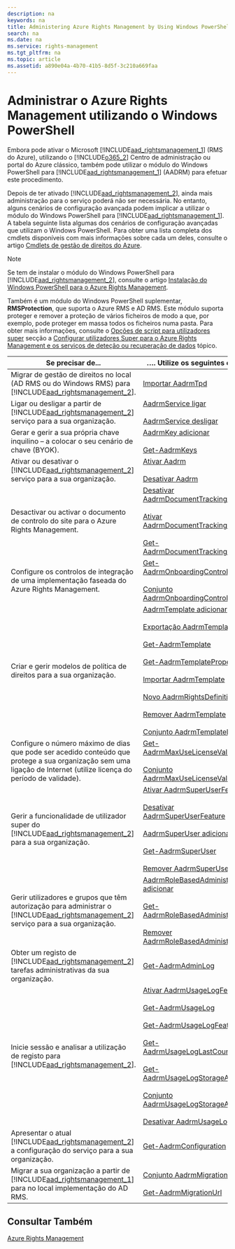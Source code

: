 ```yaml
---
description: na
keywords: na
title: Administering Azure Rights Management by Using Windows PowerShell
search: na
ms.date: na
ms.service: rights-management
ms.tgt_pltfrm: na
ms.topic: article
ms.assetid: a890e04a-4b70-41b5-8d5f-3c210a669faa
---
```

# Administrar o Azure Rights Management utilizando o Windows PowerShell
Embora pode ativar o Microsoft [!INCLUDE[aad_rightsmanagement_1](../Token/aad_rightsmanagement_1_md.md)] (RMS do Azure), utilizando o [!INCLUDE[o365_2](../Token/o365_2_md.md)] Centro de administração ou portal do Azure clássico, também pode utilizar o módulo do Windows PowerShell para [!INCLUDE[aad_rightsmanagement_1](../Token/aad_rightsmanagement_1_md.md)] (AADRM) para efetuar este procedimento.

Depois de ter ativado [!INCLUDE[aad_rightsmanagement_2](../Token/aad_rightsmanagement_2_md.md)], ainda mais administração para o serviço poderá não ser necessária. No entanto, alguns cenários de configuração avançada podem implicar a utilizar o módulo do Windows PowerShell para [!INCLUDE[aad_rightsmanagement_1](../Token/aad_rightsmanagement_1_md.md)]. A tabela seguinte lista algumas dos cenários de configuração avançadas que utilizam o Windows PowerShell. Para obter uma lista completa dos cmdlets disponíveis com mais informações sobre cada um deles, consulte o artigo [Cmdlets de gestão de direitos do Azure](http://msdn.microsoft.com/library/azure/dn629398.aspx).

> [!NOTE]
> Se tem de instalar o módulo do Windows PowerShell para [!INCLUDE[aad_rightsmanagement_2](../Token/aad_rightsmanagement_2_md.md)], consulte o artigo [Instalação do Windows PowerShell para o Azure Rights Management](../Topic/Installing_Windows_PowerShell_for_Azure_Rights_Management.md).

Também é um módulo do Windows PowerShell suplementar, **RMSProtection**, que suporta o Azure RMS e AD RMS. Este módulo suporta proteger e remover a proteção de vários ficheiros de modo a que, por exemplo, pode proteger em massa todos os ficheiros numa pasta. Para obter mais informações, consulte o [Opções de script para utilizadores super](../Topic/Configuring_Super_Users_for_Azure_Rights_Management_and_Discovery_Services_or_Data_Recovery.md#BKMK_RMSProtectionModule) secção a [Configurar utilizadores Super para o Azure Rights Management e os serviços de deteção ou recuperação de dados](../Topic/Configuring_Super_Users_for_Azure_Rights_Management_and_Discovery_Services_or_Data_Recovery.md) tópico.

|Se precisar de...|…. Utilize os seguintes cmdlets|
|---------------------|-----------------------------------|
|Migrar de gestão de direitos no local (AD RMS ou do Windows RMS) para [!INCLUDE[aad_rightsmanagement_2](../Token/aad_rightsmanagement_2_md.md)].|[Importar AadrmTpd](http://msdn.microsoft.com/library/azure/dn857523.aspx)|
|Ligar ou desligar a partir de [!INCLUDE[aad_rightsmanagement_2](../Token/aad_rightsmanagement_2_md.md)] serviço para a sua organização.|[AadrmService ligar](http://msdn.microsoft.com/library/azure/dn629415.aspx)<br /><br />[AadrmService desligar](http://msdn.microsoft.com/library/azure/dn629416.aspx)|
|Gerar e gerir a sua própria chave inquilino – a colocar o seu cenário de chave (BYOK).|[AadrmKey adicionar](http://msdn.microsoft.com/library/azure/dn629418.aspx)<br /><br />[Get-AadrmKeys](http://msdn.microsoft.com/library/azure/dn629420.aspx)|
|Ativar ou desativar o [!INCLUDE[aad_rightsmanagement_2](../Token/aad_rightsmanagement_2_md.md)] serviço para a sua organização.|[Ativar Aadrm](http://msdn.microsoft.com/library/azure/dn629412.aspx)<br /><br />[Desativar Aadrm](http://msdn.microsoft.com/library/azure/dn629422.aspx)|
|Desactivar ou activar o documento de controlo do site para o Azure Rights Management.|[Desativar AadrmDocumentTrackingFeature](https://msdn.microsoft.com/library/azure/mt548471.aspx)<br /><br />[Ativar AadrmDocumentTrackingFeature](https://msdn.microsoft.com/library/azure/mt548469.aspx)<br /><br />[Get-AadrmDocumentTrackingFeature](https://msdn.microsoft.com/library/azure/mt548470.aspx)|
|Configure os controlos de integração de uma implementação faseada do Azure Rights Management.|[Get-AadrmOnboardingControlPolicy](http://msdn.microsoft.com/library/azure/dn857522.aspx)<br /><br />[Conjunto AadrmOnboardingControlPolicy](http://msdn.microsoft.com/library/azure/dn857521.aspx)|
|Criar e gerir modelos de política de direitos para a sua organização.|[AadrmTemplate adicionar](http://msdn.microsoft.com/library/azure/dn727075.aspx)<br /><br />[Exportação AadrmTemplate](http://msdn.microsoft.com/library/azure/dn727078.aspx)<br /><br />[Get-AadrmTemplate](http://msdn.microsoft.com/library/azure/dn727079.aspx)<br /><br />[Get-AadrmTemplateProperty](http://msdn.microsoft.com/library/azure/dn727081.aspx)<br /><br />[Importar AadrmTemplate](http://msdn.microsoft.com/library/azure/dn727077.aspx)<br /><br />[Novo AadrmRightsDefinition](http://msdn.microsoft.com/library/azure/dn727080.aspx)<br /><br />[Remover AadrmTemplate](http://msdn.microsoft.com/library/azure/dn727082.aspx)<br /><br />[Conjunto AadrmTemplateProperty](http://msdn.microsoft.com/library/azure/dn727076.aspx)|
|Configure o número máximo de dias que pode ser acedido conteúdo que protege a sua organização sem uma ligação de Internet (utilize licença do período de validade).|[Get-AadrmMaxUseLicenseValidityTime](https://msdn.microsoft.com/library/azure/dn932062.aspx)<br /><br />[Conjunto AadrmMaxUseLicenseValidityTime](https://msdn.microsoft.com/library/azure/dn932063.aspx)|
|Gerir a funcionalidade de utilizador super do [!INCLUDE[aad_rightsmanagement_2](../Token/aad_rightsmanagement_2_md.md)] para a sua organização.|[Ativar AadrmSuperUserFeature](http://msdn.microsoft.com/library/azure/dn629400.aspx)<br /><br />[Desativar AadrmSuperUserFeature](http://msdn.microsoft.com/library/azure/dn629428.aspx)<br /><br />[AadrmSuperUser adicionar](http://msdn.microsoft.com/library/azure/dn629411.aspx)<br /><br />[Get-AadrmSuperUser](http://msdn.microsoft.com/library/azure/dn629408.aspx)<br /><br />[Remover AadrmSuperUser](http://msdn.microsoft.com/library/azure/dn629405.aspx)|
|Gerir utilizadores e grupos que têm autorização para administrar o [!INCLUDE[aad_rightsmanagement_2](../Token/aad_rightsmanagement_2_md.md)] serviço para a sua organização.|[AadrmRoleBasedAdministrator adicionar](http://msdn.microsoft.com/library/azure/dn629417.aspx)<br /><br />[Get-AadrmRoleBasedAdministrator](http://msdn.microsoft.com/library/azure/dn629407.aspx)<br /><br />[Remover AadrmRoleBasedAdministrator](http://msdn.microsoft.com/library/azure/dn629424.aspx)|
|Obter um registo de [!INCLUDE[aad_rightsmanagement_2](../Token/aad_rightsmanagement_2_md.md)] tarefas administrativas da sua organização.|[Get-AadrmAdminLog](http://msdn.microsoft.com/library/azure/dn629430.aspx)|
|Inicie sessão e analisar a utilização de registo para [!INCLUDE[aad_rightsmanagement_2](../Token/aad_rightsmanagement_2_md.md)].|[Ativar AadrmUsageLogFeature](http://msdn.microsoft.com/library/azure/dn629421.aspx)<br /><br />[Get-AadrmUsageLog](http://msdn.microsoft.com/library/azure/dn629401.aspx)<br /><br />[Get-AadrmUsageLogFeature](http://msdn.microsoft.com/library/azure/dn629425.aspx)<br /><br />[Get-AadrmUsageLogLastCounterValue](http://msdn.microsoft.com/library/azure/dn629423.aspx)<br /><br />[Get-AadrmUsageLogStorageAccount](http://msdn.microsoft.com/library/azure/dn629419.aspx)<br /><br />[Conjunto AadrmUsageLogStorageAccount](http://msdn.microsoft.com/library/azure/dn629426.aspx)<br /><br />[Desativar AadrmUsageLogFeature](http://msdn.microsoft.com/library/azure/dn629404.aspx)|
|Apresentar o atual [!INCLUDE[aad_rightsmanagement_2](../Token/aad_rightsmanagement_2_md.md)] a configuração do serviço para a sua organização.|[Get-AadrmConfiguration](http://msdn.microsoft.com/library/azure/dn629410.aspx)|
|Migrar a sua organização a partir de [!INCLUDE[aad_rightsmanagement_1](../Token/aad_rightsmanagement_1_md.md)] para no local implementação do AD RMS.|[Conjunto AadrmMigrationUrl](http://msdn.microsoft.com/library/azure/dn629429.aspx)<br /><br />[Get-AadrmMigrationUrl](http://msdn.microsoft.com/library/azure/dn629403.aspx)|

## Consultar Também
[Azure Rights Management](../Topic/Azure_Rights_Management.md)

